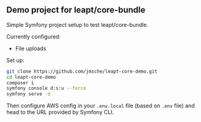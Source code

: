 Demo project for leapt/core-bundle
----------------------------------

Simple Symfony project setup to test leapt/core-bundle.

Currently configured:

* File uploads

Set up:

```bash
git clone https://github.com/jmsche/leapt-core-demo.git
cd leapt-core-demo
composer i
symfony console d:s:u --force
symfony serve -d
```

Then configure AWS config in your `.env.local` file (based on `.env` file) and head to the URL provided by Symfony CLI.
